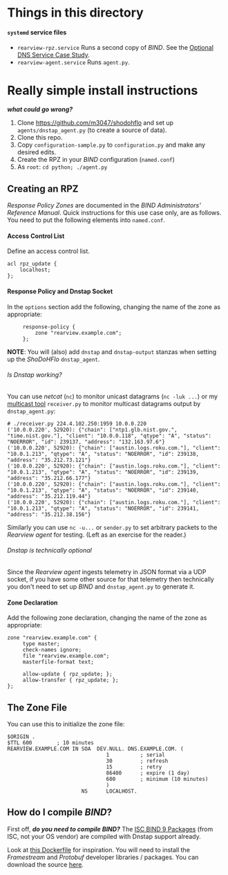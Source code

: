 # Things in this directory

#### `systemd` service files

* `rearview-rpz.service` Runs a second copy of _BIND_. See the [Optional DNS Service Case Study](https://github.com/m3047/rear_view_rpz/blob/main/install/Optional_DNS_Service.md).
* `rearview-agent.service` Runs `agent.py`.

# Really simple install instructions

***what could go wrong?***

1. Clone https://github.com/m3047/shodohflo and set up `agents/dnstap_agent.py` (to create a source of data).
1. Clone this repo.
1. Copy `configuration-sample.py` to `configuration.py` and make any desired edits.
1. Create the RPZ in your _BIND_ configuration (`named.conf`)
1. As `root`: `cd python; ./agent.py`

## Creating an RPZ

_Response Policy Zones_ are documented in the _BIND Administrators' Reference Manual_. Quick instructions
for this use case only, are as follows. You need to put the following elements into `named.conf`.

#### Access Control List

Define an access control list.

```
acl rpz_update {
    localhost;
};
```

#### Response Policy and Dnstap Socket

In the `options` section add the following, changing the name of the zone as appropriate:

```
     response-policy {
         zone "rearview.example.com";
     };
```

**NOTE**: You will (also) add `dnstap` and `dnstap-output` stanzas when setting up the _ShoDoHFlo_ `dnstap_agent`.

###### Is Dnstap working?

You can use _netcat_ (`nc`) to monitor unicast datagrams (`nc -luk ...`) or my [multicast tool](https://athena.m3047.net/pub/python/multicast/) `receiver.py` to monitor multicast datagrams output by `dnstap_agent.py`:

```
# ./receiver.py 224.4.102.250:1959 10.0.0.220
('10.0.0.220', 52920): {"chain": ["ntp1.glb.nist.gov.", "time.nist.gov."], "client": "10.0.0.118", "qtype": "A", "status": "NOERROR", "id": 239137, "address": "132.163.97.6"}
('10.0.0.220', 52920): {"chain": ["austin.logs.roku.com."], "client": "10.0.1.213", "qtype": "A", "status": "NOERROR", "id": 239138, "address": "35.212.73.121"}
('10.0.0.220', 52920): {"chain": ["austin.logs.roku.com."], "client": "10.0.1.213", "qtype": "A", "status": "NOERROR", "id": 239139, "address": "35.212.66.177"}
('10.0.0.220', 52920): {"chain": ["austin.logs.roku.com."], "client": "10.0.1.213", "qtype": "A", "status": "NOERROR", "id": 239140, "address": "35.212.119.44"}
('10.0.0.220', 52920): {"chain": ["austin.logs.roku.com."], "client": "10.0.1.213", "qtype": "A", "status": "NOERROR", "id": 239141, "address": "35.212.38.156"}
```

Similarly you can use `nc -u...` or `sender.py` to set arbitrary packets to the _Rearview agent_ for testing. (Left as an exercise for the reader.)

###### Dnstap is technically optional

Since the _Rearview agent_ ingests telemetry in JSON format via a UDP socket, if you have some other source for that telemetry
then technically you don't need to set up _BIND_ and `dnstap_agent.py` to generate it.

#### Zone Declaration

Add the following zone declaration, changing the name of the zone as appropriate:

```
zone "rearview.example.com" {
     type master;
     check-names ignore;
     file "rearview.example.com";
     masterfile-format text;

     allow-update { rpz_update; };
     allow-transfer { rpz_update; };
};
```

## The Zone File

You can use this to initialize the zone file:

```
$ORIGIN .
$TTL 600        ; 10 minutes
REARVIEW.EXAMPLE.COM IN SOA  DEV.NULL. DNS.EXAMPLE.COM. (
                                1          ; serial
                                30         ; refresh
                                15         ; retry
                                86400      ; expire (1 day)
                                600        ; minimum (10 minutes)
                                )
                        NS      LOCALHOST.
```

## How do I compile _BIND_?

First off, ***do you need to compile BIND?*** The [ISC BIND 9 Packages](https://www.isc.org/bind/) (from ISC, not your
OS vendor) are compiled with Dnstap support already.

Look at [this Dockerfile](https://github.com/m3047/shodohflo/blob/master/examples/docker/Dockerfile) for inspiration. You will need to install the _Framestream_ and _Protobuf_ developer libraries / packages. You can download the source [here](https://www.isc.org/bind/).
